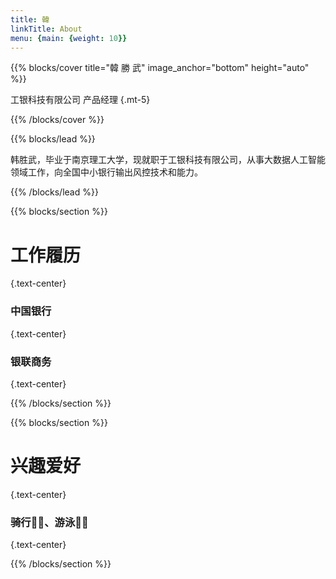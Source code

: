 ```yaml
---
title: 韓
linkTitle: About
menu: {main: {weight: 10}}
---
```


{{% blocks/cover title="韓  勝  武" image_anchor="bottom" height="auto" %}}

工银科技有限公司 产品经理
{.mt-5}

{{% /blocks/cover %}}

{{% blocks/lead %}}

韩胜武，毕业于南京理工大学，现就职于工银科技有限公司，从事大数据人工智能领域工作，向全国中小银行输出风控技术和能力。


{{% /blocks/lead %}}

{{% blocks/section %}}

# 工作履历
{.text-center}

### 中国银行 
{.text-center}
### 银联商务
{.text-center}

{{% /blocks/section %}}

{{% blocks/section %}}

# 兴趣爱好
{.text-center}

### 骑行🚴🏻、游泳🏊🏻
{.text-center}

{{% /blocks/section %}}